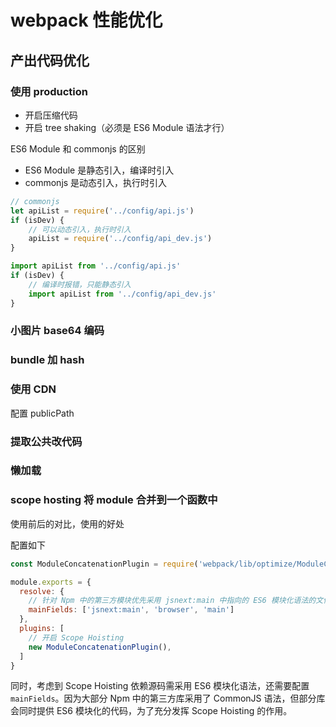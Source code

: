 # webpack 性能优化

## 产出代码优化

### 使用 production

- 开启压缩代码
- 开启 tree shaking（必须是 ES6 Module 语法才行）

ES6 Module 和 commonjs 的区别

- ES6 Module 是静态引入，编译时引入
- commonjs 是动态引入，执行时引入

```js
// commonjs
let apiList = require('../config/api.js')
if (isDev) {
    // 可以动态引入，执行时引入
    apiList = require('../config/api_dev.js')
}
```

```js
import apiList from '../config/api.js'
if (isDev) {
    // 编译时报错，只能静态引入
    import apiList from '../config/api_dev.js'
}
```

### 小图片 base64 编码

### bundle 加 hash

### 使用 CDN

配置 publicPath

### 提取公共改代码

### 懒加载

### scope hosting 将 module 合并到一个函数中

使用前后的对比，使用的好处

配置如下

```js
const ModuleConcatenationPlugin = require('webpack/lib/optimize/ModuleConcatenationPlugin')

module.exports = {
  resolve: {
    // 针对 Npm 中的第三方模块优先采用 jsnext:main 中指向的 ES6 模块化语法的文件
    mainFields: ['jsnext:main', 'browser', 'main']
  },
  plugins: [
    // 开启 Scope Hoisting
    new ModuleConcatenationPlugin(),
  ]
}
```

同时，考虑到 Scope Hoisting 依赖源码需采用 ES6 模块化语法，还需要配置 `mainFields`。因为大部分 Npm 中的第三方库采用了 CommonJS 语法，但部分库会同时提供 ES6 模块化的代码，为了充分发挥 Scope Hoisting 的作用。
